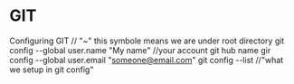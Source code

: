 # GIT
Configuring GIT
<bir>
// "~" this symbole means we are under root directory 
git config --global user.name "My name" //your account git hub name
gir config --global user.email "someone@email.com"
git config --list  //"what we setup in git config"

